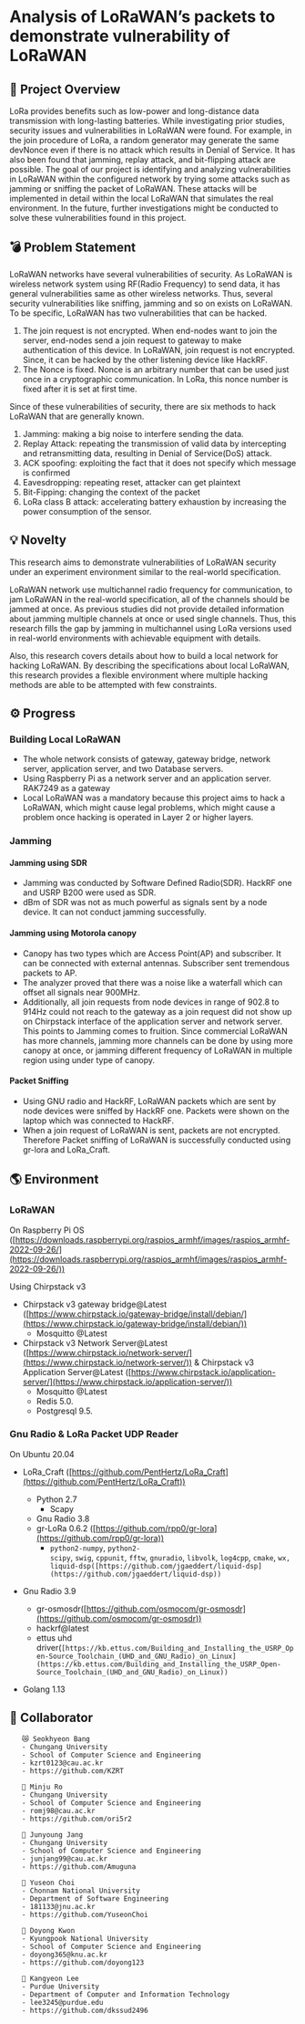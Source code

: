 # Analysis of LoRaWAN’s packets to demonstrate vulnerability of LoRaWAN
## 🧾 Project Overview
LoRa provides benefits such as low-power and long-distance data transmission with long-lasting batteries. While investigating prior studies, security issues and vulnerabilities in LoRaWAN were found. For example, in the join procedure of LoRa, a random generator may generate the same devNonce even if there is no attack which results in Denial of Service. It has also been found that jamming, replay attack, and bit-flipping attack are possible. The goal of our project is identifying and analyzing vulnerabilities in LoRaWAN within the configured network by trying some attacks such as jamming or sniffing the packet of LoRaWAN. These attacks will be implemented in detail within the local LoRaWAN that simulates the real environment. In the future, further investigations might be conducted to solve these vulnerabilities found in this project.

## 💣 Problem Statement
LoRaWAN networks have several vulnerabilities of security. As LoRaWAN is wireless network system using RF(Radio Frequency) to send data, it has general vulnerabilities same as other wireless networks. Thus, several security vulnerabilities like sniffing, jamming and so on exists on LoRaWAN. To be specific, LoRaWAN has two vulnerabilities that can be hacked.

1. The join request is not encrypted.
When end-nodes want to join the server, end-nodes send a join request to gateway to make authentication of this device. In LoRaWAN, join request is not encrypted. Since, it can be hacked by the other listening device like HackRF.
2. The Nonce is fixed.
Nonce is an arbitrary number that can be used just once in a cryptographic communication. In LoRa, this nonce number is fixed after it is set at first time.

 Since of these vulnerabilities of security, there are six methods to hack LoRaWAN that are generally known.

1. Jamming: making a big noise to interfere sending the data.
2. Replay Attack: repeating the transmission of valid data by intercepting and retransmitting data, resulting in Denial of Service(DoS) attack.
3. ACK spoofing: exploiting the fact that it does not specify which message is confirmed
4. Eavesdropping: repeating reset, attacker can get plaintext
5. Bit-Fipping: changing the context of the packet
6. LoRa class B attack: accelerating battery exhaustion by increasing the power consumption of the sensor.

## 💡 Novelty

This research aims to demonstrate vulnerabilities of LoRaWAN security under an experiment environment similar to the real-world specification.

LoRaWAN network use multichannel radio frequency for communication, to jam LoRaWAN in the real-world specification, all of the channels should be jammed at once. As previous studies did not provide detailed information about jamming multiple channels at once or used single channels. Thus, this research fills the gap by jamming in multichannel using LoRa versions used in real-world environments with achievable equipment with details.

Also, this research covers details about how to build a local network for hacking LoRaWAN. By describing the specifications about local LoRaWAN, this research provides a flexible environment where multiple hacking methods are able to be attempted with few constraints.

## ⚙ Progress

### Building Local LoRaWAN

- The whole network consists of gateway, gateway bridge, network server, application server, and two Database servers.
- Using Raspberry Pi as a network server and an application server. RAK7249 as a gateway
- Local LoRaWAN was a mandatory because this project aims to hack a LoRaWAN, which might cause legal problems, which might cause a problem once hacking is operated in Layer 2 or higher layers.

### Jamming

#### Jamming using SDR

- Jamming was conducted by Software Defined Radio(SDR). HackRF one and USRP B200 were used as SDR.
- dBm of SDR was not as much powerful as signals sent by a node device. It can not conduct jamming successfully.

#### Jamming using Motorola canopy

- Canopy has two types which are Access Point(AP) and subscriber. It can be connected with external antennas. Subscriber sent tremendous packets to AP.
- The analyzer proved that there was a noise like a waterfall which can offset all signals near 900MHz.
- Additionally, all join requests from node devices in range of 902.8 to 914Hz could not reach to the gateway as a join request did not show up on Chirpstack interface of the application server and network server. This points to Jamming comes to fruition. Since commercial LoRaWAN has more channels, jamming more channels can be done by using more canopy at once, or jamming different frequency of LoRaWAN in multiple region using under type of canopy.

#### Packet Sniffing

- Using GNU radio and HackRF, LoRaWAN packets which are sent by node devices were sniffed by HackRF one. Packets were shown on the laptop which was connected to HackRF.
- When a join request of LoRaWAN is sent, packets are not encrypted. Therefore Packet sniffing of LoRaWAN is successfully conducted using gr-lora and LoRa_Craft.

## 🌎 Environment
### LoRaWAN
On Raspberry Pi OS
([https://downloads.raspberrypi.org/raspios_armhf/images/raspios_armhf-2022-09-26/](https://downloads.raspberrypi.org/raspios_armhf/images/raspios_armhf-2022-09-26/))

Using Chirpstack v3
- Chirpstack v3 gateway bridge@Latest
([https://www.chirpstack.io/gateway-bridge/install/debian/](https://www.chirpstack.io/gateway-bridge/install/debian/))
    - Mosquitto @Latest
- Chirpstack v3 Network Server@Latest ([https://www.chirpstack.io/network-server/](https://www.chirpstack.io/network-server/)) & Chirpstack v3 Application Server@Latest ([https://www.chirpstack.io/application-server/](https://www.chirpstack.io/application-server/))
    - Mosquitto @Latest
    - Redis 5.0.
    - Postgresql 9.5.

### Gnu Radio & LoRa Packet UDP Reader
On Ubuntu 20.04

- LoRa_Craft
([https://github.com/PentHertz/LoRa_Craft](https://github.com/PentHertz/LoRa_Craft))
    - Python 2.7
        - Scapy
    - Gnu Radio 3.8
    - gr-LoRa 0.6.2
    ([https://github.com/rpp0/gr-lora](https://github.com/rpp0/gr-lora))
        - `python2-numpy`, `python2-scipy`, `swig`, `cppunit`, `fftw`, `gnuradio`, `libvolk`, `log4cpp`, `cmake`, `wx,
        liquid-dsp([https://github.com/jgaeddert/liquid-dsp](https://github.com/jgaeddert/liquid-dsp))`
- Gnu Radio 3.9
    - gr-osmosdr([https://github.com/osmocom/gr-osmosdr](https://github.com/osmocom/gr-osmosdr))
    - hackrf@latest
    - ettus uhd driver(`[https://kb.ettus.com/Building_and_Installing_the_USRP_Open-Source_Toolchain_(UHD_and_GNU_Radio)_on_Linux](https://kb.ettus.com/Building_and_Installing_the_USRP_Open-Source_Toolchain_(UHD_and_GNU_Radio)_on_Linux))`

- Golang 1.13

## 👼 Collaborator

       😿 Seokhyeon Bang
       - Chungang University
       - School of Computer Science and Engineering
       - kzrt0123@cau.ac.kr
       - https://github.com/KZRT
       
       🐤 Minju Ro
       - Chungang University
       - School of Computer Science and Engineering
       - romj98@cau.ac.kr
       - https://github.com/ori5r2
      
       🚽 Junyoung Jang
       - Chungang University
       - School of Computer Science and Engineering
       - junjang99@cau.ac.kr
       - https://github.com/Amuguna
       
       🎃 Yuseon Choi
       - Chonnam National University
       - Department of Software Engineering
       - 181133@jnu.ac.kr
       - https://github.com/YuseonChoi
    
       🐺 Doyong Kwon
       - Kyungpook National University
       - School of Computer Science and Engineering
       - doyong365@knu.ac.kr
       - https://github.com/doyong123
    
       🐁 Kangyeon Lee
       - Purdue University
       - Department of Computer and Information Technology
       - lee3245@purdue.edu
       - https://github.com/dkssud2496
